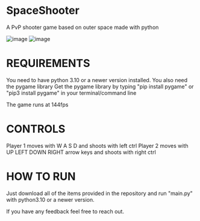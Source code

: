 # SpaceShooter
A PvP shooter game based on outer space made with python

![image](https://user-images.githubusercontent.com/120386306/232175311-fede2b90-3f7a-4d6b-b61b-e99746ca3a0c.png) ![image](https://user-images.githubusercontent.com/120386306/232175339-8970dff2-c4b9-447c-b3d6-a09895017fa2.png)


# REQUIREMENTS
You need to have python 3.10 or a newer version installed.
You also need the pygame library
Get the pygame library by typing "pip install pygame" or "pip3 install pygame" in your terminal/command line

The game runs at 144fps

# CONTROLS
Player 1 moves with W A S D and shoots with left ctrl
Player 2 moves with UP LEFT DOWN RIGHT arrow keys and shoots with right ctrl


# HOW TO RUN

Just download all of the items provided in the repository and run "main.py" with python3.10 or a newer version.

If you have any feedback feel free to reach out.
